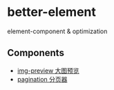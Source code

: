 # better-element
element-component &amp; optimization

## Components

- [img-preview 大图预览]()
- [pagination 分页器]()
